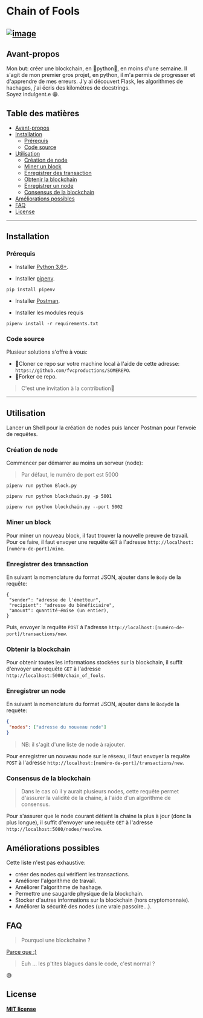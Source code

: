 # Chain of Fools

[![image](https://img.shields.io/github/license/Sam-prog-sudo/sam.github.io?style=flat-square)](https://github.com/Sam-prog-sudo/Chain-of-Fools/blob/master/LICENSE)
---
## Avant-propos

Mon but: créer une blockchain, en 🐍python🐍, en moins d'une semaine.
Il s'agit de mon premier gros projet, en python, il m'a permis de progresser et d'apprendre de mes erreurs.
J'y ai découvert Flask, les algorithmes de hachages, j'ai écris des kilomètres de docstrings.  
Soyez indulgent.e 😁.

## Table des matières

- [Avant-propos](#avant-propos)
- [Installation](#installation)
  - [Prérequis](#prérequis)
  - [Code source](#code-source)
- [Utilisation](#utilisation)
  - [Création de node](#création-de-node)
  - [Miner un block](#miner-un-block)
  - [Enregistrer des transaction](#enregistrer-des-transaction)
  - [Obtenir la blockchain](#obtenir-la-blockchain)
  - [Enregistrer un node](#enregistrer-un-node)
  - [Consensus de la blockchain](#consensus-de-la-blockchain)
- [Améliorations possibles](#améliorations-possibles)
- [FAQ](#faq)
- [License](#license)
---
## Installation
### Prérequis

* Installer [Python 3.6+](https://www.python.org/downloads/). 

* Installer [pipenv](https://github.com/kennethreitz/pipenv).
```shell
pip install pipenv 
```
* Installer [Postman](https://www.postman.com/downloads/).

* Installer les modules requis  
```shell
pipenv install -r requirements.txt
``` 
### Code source
Plusieur solutions s'offre à vous:  
- 👯Cloner ce repo sur votre machine local à l'aide de cette adresse: `https://github.com/fvcproductions/SOMEREPO`.  
- 🍴Forker ce repo.
>C'est une invitation à la contribution👋

----
## Utilisation
Lancer un Shell pour la création de nodes puis lancer Postman pour l'envoie de requêtes.  
### Création de node
Commencer par démarrer au moins un serveur (node):  
> Par défaut, le numéro de port est 5000  
```shell
pipenv run python Block.py
```
```shell
pipenv run python blockchain.py -p 5001
```
```shell
pipenv run python blockchain.py --port 5002
```
### Miner un block
Pour miner un nouveau block, il faut trouver la nouvelle preuve de travail.
Pour ce faire, il faut envoyer une requête `GET` à l'adresse `http://localhost:[numéro-de-port]/mine`.  

### Enregistrer des transaction
En suivant la nomenclature du format JSON, ajouter dans le `Body` de la requête:
```
{
 "sender": "adresse de l'émetteur",
 "recipient": "adresse du bénéficiaire",
 "amount": quantité-émise (un entier),
}
```
Puis, envoyer la requête `POST` à l'adresse `http://localhost:[numéro-de-port]/transactions/new`. 

### Obtenir la blockchain
Pour obtenir toutes les informations stockées sur la blockchain, il suffit d'envoyer une requête `GET` à l'adresse `http://localhost:5000/chain_of_fools`.  

### Enregistrer un node
En suivant la nomenclature du format JSON, ajouter dans le `Body`de la requète:
```JSON
{
 "nodes": ["adresse du nouveau node"]
}
```
>NB: il s'agit d'une liste de node à rajouter.  

Pour enregistrer un nouveau node sur le réseau, il faut envoyer la requête `POST` à l'adresse `http://localhost:[numéro-de-port]/transactions/new`.

### Consensus de la blockchain
>Dans le cas où il y aurait plusieurs nodes, cette requête permet d'assurer la validité de la chaine, à l'aide d'un algorithme de consensus.  

Pour s'assurer que le node courant détient la chaine la plus à jour (donc la plus longue), il suffit d'envoyer une requête `GET` à l'adresse `http://localhost:5000/nodes/resolve`.

## Améliorations possibles
Cette liste n'est pas exhaustive:
- créer des nodes qui vérifient les transactions.  
- Améliorer l'algorithme de travail.  
- Améliorer l'algorithme de hashage.  
- Permettre une saugarde physique de la blockchain.  
- Stocker d'autres informations sur la blockchain (hors cryptomonnaie).  
- Améliorer la sécurité des nodes (une vraie passoire...).  
## FAQ

>Pourquoi une blockchaine ?  

[Parce que :)](https://youtu.be/gGAiW5dOnKo)

>Euh ... les p'tites blagues dans le code, c'est normal ?  

😅  

## License
**[MIT license](http://opensource.org/licenses/mit-license.php)**
